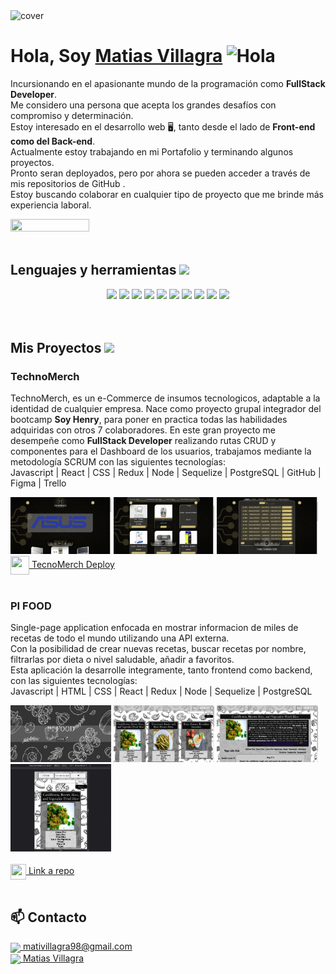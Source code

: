 <div>
<img width="50%" height = "50%" src="https://www.wingstechsolutions.com/wp-content/uploads/2022/03/full-stack-development.gif" alt="cover" />
</div>

# **Hola, Soy [Matias Villagra](https://www.linkedin.com/in/matias-villagra-067955248/)** <img width="45" src="https://user-images.githubusercontent.com/76783198/182454378-115c3a2e-50cc-490e-85f0-fbdfab7f36ba.gif" alt="Hola">

Incursionando en el apasionante mundo de la programación como **FullStack Developer**.<br>
Me considero una persona que acepta los grandes desafíos con compromiso y determinación.<br>
Estoy interesado en el desarrollo web 🖥️, tanto desde el lado de **Front-end como del Back-end**.<br>
Actualmente estoy trabajando en mi Portafolio y terminando algunos proyectos. <br>
Pronto seran deployados, pero por ahora se pueden acceder a través de mis repositorios de GitHub . <br>
Estoy buscando colaborar en cualquier tipo de proyecto que me brinde más experiencia laboral. <br>

<div >
    <img width="50%" height="50%" src="https://www.fullstacktechnology.com/wp-content/uploads/2020/10/web_development_2.gif"/>
</div> 
</br>

## **Lenguajes y herramientas** <img src = "https://media2.giphy.com/media/QssGEmpkyEOhBCb7e1/giphy.gif?cid=ecf05e47a0n3gi1bfqntqmob8g9aid1oyj2wr3ds3mg700bl&rid=giphy.gif" width = 32px>
<div align="center">
    <img width ='40px' src ='https://raw.githubusercontent.com/rahulbanerjee26/githubAboutMeGenerator/main/icons/reactjs.svg'> 
    <img width ='40px' src ='https://raw.githubusercontent.com/rahulbanerjee26/githubAboutMeGenerator/main/icons/javascript.svg'> 
    <img width ='40px' src ='https://raw.githubusercontent.com/rahulbanerjee26/githubAboutMeGenerator/main/icons/css.svg'> 
    <img width ='40px' src ='https://raw.githubusercontent.com/rahulbanerjee26/githubAboutMeGenerator/main/icons/express.svg'>
    <img width ='40px' src ='https://raw.githubusercontent.com/rahulbanerjee26/githubAboutMeGenerator/main/icons/git.svg'> 
    <img width ='40px' src ='https://raw.githubusercontent.com/rahulbanerjee26/githubAboutMeGenerator/main/icons/github.svg'> 
    <img width ='40px' src ='https://raw.githubusercontent.com/rahulbanerjee26/githubAboutMeGenerator/main/icons/html.svg'> 
    <img width ='40px' src ='https://raw.githubusercontent.com/rahulbanerjee26/githubAboutMeGenerator/main/icons/postman.svg'> 
    <img width ='40px' src ='https://raw.githubusercontent.com/rahulbanerjee26/githubAboutMeGenerator/main/icons/redux.svg'> 
    <img width ='40px' src ='https://raw.githubusercontent.com/rahulbanerjee26/githubAboutMeGenerator/main/icons/postgresql.svg'>
</div>
</br></br>

## **Mis Proyectos** <img src = "https://media1.giphy.com/media/JZ40cnfnN11KycrvMF/giphy.gif?cid=ecf05e47a0n3gi1bfqntqmob8g9aid1oyj2wr3ds3mg700bl&rid=giphy.gif" width = 32px>
### **TechnoMerch**
TechnoMerch, es un e-Commerce de insumos tecnologicos, adaptable a la identidad de cualquier empresa.
Nace como proyecto grupal integrador del bootcamp **Soy Henry**, para poner en practica todas las habilidades adquiridas con otros 7 colaboradores.
En este gran proyecto me desempeñe como **FullStack Developer** realizando rutas CRUD y componentes para el Dashboard de los usuarios, trabajamos mediante la metodología SCRUM con las siguientes tecnologías:<br>
Javascript | React | CSS | Redux | Node | Sequelize | PostgreSQL | GitHub | Figma | Trello

<!-- ![Group 7](https://user-images.githubusercontent.com/76783198/184268606-e727df34-1c68-41cb-b835-ea2617bf07bf.png) -->
<div align="row"> 
    <img src="./img/PrevPF1.png" width="32%" height="32%"  />
    <img src="./img/PrevPF2.png" width="32%" height="32%"  />
    <img src="./img/PrevPF3.png" width="32%" height="32%"  />
</div>


<a href="https://6evi.duckdns.org:1337/" fontSize="34">
      <img align="center" src="https://user-images.githubusercontent.com/76783198/183678369-e773f0f2-6f7b-4921-acac-36155eae3322.svg" width="30" height="30"/>
      TecnoMerch Deploy
</a>
</br></br>


### **PI FOOD**
Single-page application enfocada en mostrar informacion de miles de recetas de todo el mundo utilizando una API externa.<br>
Con la posibilidad de crear nuevas recetas, buscar recetas por nombre, filtrarlas por dieta o nivel saludable, añadir a favoritos. <br>
Esta aplicación la desarrolle integramente, tanto frontend como backend, con las siguientes tecnologías:<br>
Javascript | HTML | CSS | React | Redux | Node | Sequelize | PostgreSQL<br>


<div align="row" >
      <img src="./img/PrevPI1.png" width="32%" height="32%"  />
      <img src="./img/PrevPI2.png" width="32%" height="32%"  />
      <img src="./img/PrevPI3.png" width="32%" height="32%"  />
      <img src="./img/PrevPI5.png" width="32%" height="32%"  />
</div>

<!-- ## **Faltan Deploy del FOOD**
<a href="" fontSize="34">
      <img align="center" src="https://user-images.githubusercontent.com/76783198/183678369-e773f0f2-6f7b-4921-acac-36155eae3322.svg" width="30" height="30"/>
      PI-FOOD Deploy
</a> -->
</br>
<a href="https://github.com/MatiVillagra98/PI-Food">
      <img align="center" src="https://user-images.githubusercontent.com/76783198/183681387-b4432771-313b-4527-a157-75786233b3b0.svg" width="25" height="25"/>
      Link a repo
</a>
</br></br>


## 📫 Contacto

<p>
    <a href="https://mativillagra98@gmail.com">
      <img align="center" src="https://user-images.githubusercontent.com/76783198/182482940-c4a2a044-de93-4450-b354-9628cbb175c9.svg"/>
      mativillagra98@gmail.com
    </a>    
    <br>
    <a href="https://www.linkedin.com/in/matias-villagra">
      <img align="center" src="https://user-images.githubusercontent.com/76783198/182481396-19c89e94-f3ba-4e33-9df4-f5b7a094cf8f.svg"/>
      Matias Villagra
    </a>
</p>


